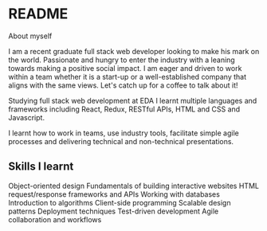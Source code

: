 # README
About myself

I am a recent graduate full stack web developer looking to make his mark on the world. Passionate and hungry to enter the industry with a leaning towards making a positive social impact. I am eager and driven to work within a team whether it is a start-up or a well-established company that aligns with the same views. Let's catch up for a coffee to talk about it!

Studying full stack web development at EDA I learnt multiple languages and frameworks including React, Redux, RESTful APIs, HTML and CSS and Javascript.

I learnt how to work in teams, use industry tools, facilitate simple agile processes and delivering technical and non-technical presentations.

Skills I learnt
-----------------
Object-oriented design
Fundamentals of building interactive websites
HTML request/response frameworks and APIs
Working with databases
Introduction to algorithms
Client-side programming
Scalable design patterns
Deployment techniques
Test-driven development
Agile collaboration and workflows 
